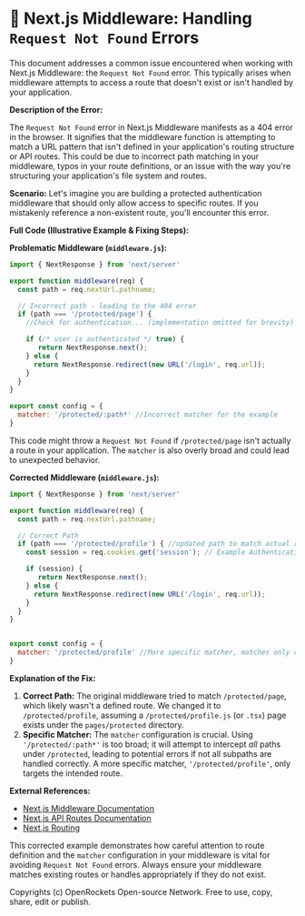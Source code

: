 # 🐞 Next.js Middleware: Handling `Request Not Found` Errors


This document addresses a common issue encountered when working with Next.js Middleware: the `Request Not Found` error. This typically arises when middleware attempts to access a route that doesn't exist or isn't handled by your application.

**Description of the Error:**

The `Request Not Found` error in Next.js Middleware manifests as a 404 error in the browser. It signifies that the middleware function is attempting to match a URL pattern that isn't defined in your application's routing structure or API routes.  This could be due to incorrect path matching in your middleware, typos in your route definitions, or an issue with the way you're structuring your application's file system and routes.


**Scenario:**  Let's imagine you are building a protected authentication middleware that should only allow access to specific routes.  If you mistakenly reference a non-existent route, you'll encounter this error.

**Full Code (Illustrative Example & Fixing Steps):**


**Problematic Middleware (`middleware.js`):**

```javascript
import { NextResponse } from 'next/server'

export function middleware(req) {
  const path = req.nextUrl.pathname;

  // Incorrect path - leading to the 404 error
  if (path === '/protected/page') { 
    //Check for authentication... (implementation omitted for brevity)

    if (/* user is authenticated */ true) {
       return NextResponse.next();
    } else {
      return NextResponse.redirect(new URL('/login', req.url));
    }
  }
}

export const config = {
  matcher: '/protected/:path*' //Incorrect matcher for the example
}
```

This code might throw a `Request Not Found` if `/protected/page` isn't actually a route in your application.  The `matcher` is also overly broad and could lead to unexpected behavior.

**Corrected Middleware (`middleware.js`):**

```javascript
import { NextResponse } from 'next/server'

export function middleware(req) {
  const path = req.nextUrl.pathname;

  // Correct Path
  if (path === '/protected/profile') { //updated path to match actual route.
    const session = req.cookies.get('session'); // Example Authentication check

    if (session) {
       return NextResponse.next();
    } else {
      return NextResponse.redirect(new URL('/login', req.url));
    }
  }
}


export const config = {
  matcher: '/protected/profile' //More specific matcher, matches only one route
}
```

**Explanation of the Fix:**

1. **Correct Path:** The original middleware tried to match `/protected/page`, which likely wasn't a defined route.  We changed it to `/protected/profile`, assuming a `/protected/profile.js` (or `.tsx`) page exists under the `pages/protected` directory.
2. **Specific Matcher:**  The `matcher` configuration is crucial. Using `'/protected/:path*'` is too broad; it will attempt to intercept *all* paths under `/protected`, leading to potential errors if not all subpaths are handled correctly.  A more specific matcher, `'/protected/profile'`, only targets the intended route.

**External References:**

* [Next.js Middleware Documentation](https://nextjs.org/docs/app/building-your-application/routing/middleware)
* [Next.js API Routes Documentation](https://nextjs.org/docs/api-routes/introduction)
* [Next.js Routing](https://nextjs.org/docs/app/building-your-application/routing)


This corrected example demonstrates how careful attention to route definition and the `matcher` configuration in your middleware is vital for avoiding `Request Not Found` errors.  Always ensure your middleware matches existing routes or handles appropriately if they do not exist.


Copyrights (c) OpenRockets Open-source Network. Free to use, copy, share, edit or publish.

